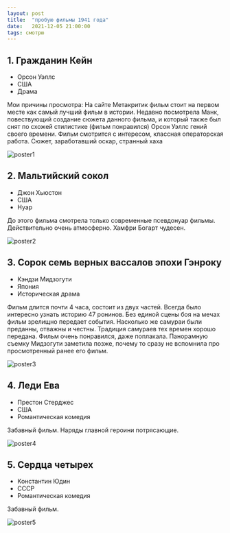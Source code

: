 ```yaml
---
layout: post
title:  "пробую фильмы 1941 года"
date:   2021-12-05 21:00:00
tags: смотрю
---
```


## 1. Гражданин Кейн
- Орсон Уэллс
- США
- Драма

Мои причины просмотра:
На сайте Метакритик фильм стоит на первом месте как самый лучший фильм в истории.
Недавно посмотрела Манк, повествующий создание сюжета данного фильма, и который также был снят по схожей стилистике (фильм понравился)
Орсон Уэллс гений своего времени. Фильм смотрится с интересом, классная операторская работа. Сюжет, заработавший оскар, странный хаха

![poster1](https://upload.wikimedia.org/wikipedia/commons/6/6c/Citizen_Kane_poster%2C_1941_%28Style_A%29.jpg)

## 2. Мальтийский сокол
- Джон Хьюстон
- США
- Нуар

До этого фильма смотрела только современные псевдонуар фильмы. Действительно очень атмосферно.
Хамфри Богарт чудесен.

![poster2](https://avatars.mds.yandex.net/get-kinopoisk-image/1900788/fe2ae338-4302-4c26-a17e-d5bdf8965955/960x960)

## 3. Сорок семь верных вассалов эпохи Гэнроку
- Кэндзи Мидзогути
- Япония
- Историческая драма

Фильм длится почти 4 часа, состоит из двух частей.
Всегда было интересно узнать историю 47 ронинов. Без единой сцены боя на мечах фильм зрелищно передает события. Насколько же самураи были преданны, отважны и честны. Традиция самураев тех времен хорошо передана. Фильм очень понравился, даже поплакала. Панорамную съемку Мидзогути заметила позже, почему то сразу не вспомнила про просмотренный ранее его фильм.

![poster3](https://avatars.mds.yandex.net/get-kinopoisk-image/1629390/7d5138c6-ae6a-49cf-b77f-6af4f88ca95d/220x330)

## 4. Леди Ева
- Престон Стерджес
- США
- Романтическая комедия

Забавный фильм. Наряды главной героини потрясающие.

![poster4](https://lostfilm.info/images/poster/547/5468401.jpg)

## 5. Сердца четырех
- Константин Юдин
- СССР
- Романтическая комедия

Забавный фильм.

![poster5](https://upload.wikimedia.org/wikipedia/ru/archive/6/62/20100629200111%21%D0%A1%D0%B5%D1%80%D0%B4%D1%86%D0%B0_%D1%87%D0%B5%D1%82%D1%8B%D1%80%D1%91%D1%85_%D1%84%D0%B8%D0%BB%D1%8C%D0%BC_%D0%BF%D0%BB%D0%B0%D0%BA%D0%B0%D1%82.jpg)
